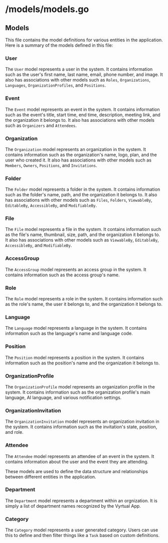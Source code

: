# /models/models.go

## Models

This file contains the model definitions for various entities in the application. Here is a summary of the models defined in this file:

### User

The `User` model represents a user in the system. It contains information such as the user's first name, last name, email, phone number, and image. It also has associations with other models such as `Roles`, `Organizations`, `Languages`, `OrganizationProfiles`, and `Positions`.

### Event

The `Event` model represents an event in the system. It contains information such as the event's title, start time, end time, description, meeting link, and the organization it belongs to. It also has associations with other models such as `Organizers` and `Attendees`.

### Organization

The `Organization` model represents an organization in the system. It contains information such as the organization's name, logo, plan, and the user who created it. It also has associations with other models such as `Members`, `Owners`, `Positions`, and `Invitations`.

### Folder

The `Folder` model represents a folder in the system. It contains information such as the folder's name, path, and the organization it belongs to. It also has associations with other models such as `Files`, `Folders`, `ViewableBy`, `EditableBy`, `AccessibleBy`, and `ModifiableBy`.

### File

The `File` model represents a file in the system. It contains information such as the file's name, thumbnail, size, path, and the organization it belongs to. It also has associations with other models such as `ViewableBy`, `EditableBy`, `AccessibleBy`, and `ModifiableBy`.

### AccessGroup

The `AccessGroup` model represents an access group in the system. It contains information such as the access group's name.

### Role

The `Role` model represents a role in the system. It contains information such as the role's name, the user it belongs to, and the organization it belongs to.

### Language

The `Language` model represents a language in the system. It contains information such as the language's name and language code.

### Position

The `Position` model represents a position in the system. It contains information such as the position's name and the organization it belongs to.

### OrganizationProfile

The `OrganizationProfile` model represents an organization profile in the system. It contains information such as the organization profile's main language, AI language, and various notification settings.

### OrganizationInvitation

The `OrganizationInvitation` model represents an organization invitation in the system. It contains information such as the invitation's state, position, and role.

### Attendee

The `Attendee` model represents an attendee of an event in the system. It contains information about the user and the event they are attending.

These models are used to define the data structure and relationships between different entities in the application.

### Department

The `Department` model represents a department within an orgnization. It is simply a list of department names recognized by the Vyrtual App.

### Category

The `Category` model represents a user generated category. Users can use this to define and then filter things like a `Task` based on custom definitions.
